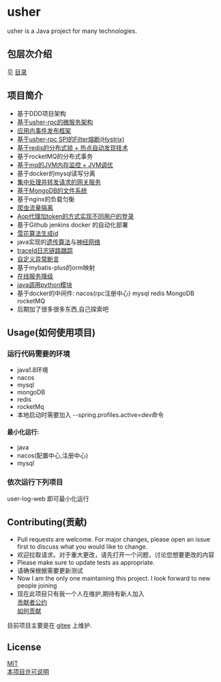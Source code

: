 # usher

usher is a Java project for many technologies.

## 包层次介绍
见 [目录](%E7%9B%AE%E5%BD%95.md)

## 项目简介

* 基于DDD项目架构
* [基于usher-rpc的微服务架构](usher-common/usher-common-rpc)
* [应用内事件发布框架](usher-common/usher-common-event-bus)
* [基于usher-rpc SPI的Filter熔断(Hystrix)](usher-service/usher-web/src/main/java/team/opentech/usher/filter/HystrixFilter.java)
* [基于redis的分布式锁 + 热点自动发现技术](usher-common/usher-common-hot-spot)
* 基于rocketMQ的分布式事务
* [基于mq的JVM内存监控 + JVM调优](usher-common/usher-common-hot-spot)
* 基于docker的mysql读写分离
* [集中处理并转发请求的网关服务](usher-service/usher-web)
* [基于MongoDB的文件系统](usher-service/usher-service-mongo)
* 基于nginx的负载匀衡
* [爬虫流量隔离](usher-service/usher-web/src/main/java/team/opentech/usher/aop/IpSpiderTableAspect.java)
* [Aop代理加token的方式实现不同用户的登录](usher-common/usher-common-service/src/main/java/team/opentech/usher/aop/TokenInjectAop.java)
* 基于Github jenkins docker 的自动化部署
* [雪花算法生成id](usher-common/usher-common-base/src/main/java/team/opentech/usher/util/IdUtil.java)
* java实现的[遗传算法](usher-service/usher-service-algorithm/src/main/java/team/opentech/usher/util/genetic)与[神经网络](usher-service/usher-service-algorithm/src/main/java/team/opentech/usher/util/network)
* [traceId日志链路跟踪](usher-common/usher-common-log)
* [自定义异常断言](usher-common/usher-common-base/src/main/java/team/opentech/usher/util/Asserts.java)
* 基于mybatis-plus的orm映射
* [在线服务降级](usher-common/usher-common-service/src/main/java/team/opentech/usher/aop/ServiceTemporarilyDisabledAop.java)
* [java调用python模块](usher-common/usher-common-base/src/main/java/team/opentech/usher/util/PythonCellUtil.java)
* 基于docker的中间件: nacos(rpc注册中心) mysql redis MongoDB rocketMQ
* 后期加了很多很多东西,自己探索吧

## Usage(如何使用项目)

### 运行代码需要的环境
* java1.8环境
* nacos
* mysql
* mongoDB
* redis
* rocketMq
* 本地启动时需要加入 --spring.profiles.active=dev命令

#### 最小化运行:

* java
* nacos(配置中心,注册中心)
* mysql

### 依次运行下列项目
user-log-web 即可最小化运行

## Contributing(贡献)
* Pull requests are welcome. For major changes, please open an issue first to discuss what you would like to change.  
* 欢迎拉取请求。对于重大更改，请先打开一个问题，讨论您想要更改的内容  
* Please make sure to update tests as appropriate.  
* 请确保根据需要更新测试  
* Now I am the only one maintaining this project. I look forward to new people joining  
* 现在此项目只有我一个人在维护,期待有新人加入  
[贡献者公约](code_of_conduct.md)  
[如何贡献](CONTRIBUTING-template.md)

目前项目主要是在 [gitee](https://gitee.com/opentech_usher/usher) 上维护.

## License
[MIT](https://choosealicense.com/licenses/mit/)  
[本项目许可说明](LICENSE)
